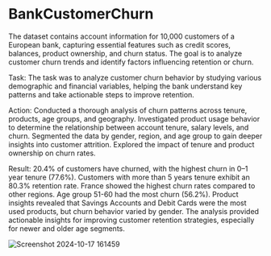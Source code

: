 # BankCustomerChurn
The dataset contains account information for 10,000 customers of a European bank, capturing essential features such as credit scores, balances, product ownership, and churn status. The goal is to analyze customer churn trends and identify factors influencing retention or churn.

Task:
The task was to analyze customer churn behavior by studying various demographic and financial variables, helping the bank understand key patterns and take actionable steps to improve retention.

Action:
Conducted a thorough analysis of churn patterns across tenure, products, age groups, and geography.
Investigated product usage behavior to determine the relationship between account tenure, salary levels, and churn.
Segmented the data by gender, region, and age group to gain deeper insights into customer attrition.
Explored the impact of tenure and product ownership on churn rates.

Result:
20.4% of customers have churned, with the highest churn in 0–1 year tenure (77.6%).
Customers with more than 5 years tenure exhibit an 80.3% retention rate.
France showed the highest churn rates compared to other regions.
Age group 51-60 had the most churn (56.2%).
Product insights revealed that Savings Accounts and Debit Cards were the most used products, but churn behavior varied by gender.
The analysis provided actionable insights for improving customer retention strategies, especially for newer and older age segments.

![Screenshot 2024-10-17 161459](https://github.com/user-attachments/assets/9ec251a1-1fad-400f-a63e-d9ae815ef942)

